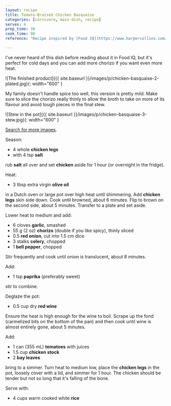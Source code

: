 ```yaml
---
layout: recipe
title: Tomato-Braised Chicken Basquaise
categories: [carnivore, main-dish, recipe]
serves: 4
prep_time: 30
cook_time: 90
reference: "Recipe inspired by [Food IQ](https://www.harpercollins.com/products/food-iq-daniel-holzmanmatt-rodbard?variant=39356482256930) by Daniel Holtzman & Matt Rodbard."

---
```


I've never heard of this dish before reading about it in Food IQ, but it's
perfect for cold days and you can add more chorizo if you want even more heat.

![The finished product]({{ site.baseurl }}/images/p/chicken-basquaise-2-plated.jpg){: width="600" }

My family doesn't handle spice too well, this version is pretty mild. Make sure
to slice the chorizo really thinly to allow the broth to take on more of its
flavour and avoid tough pieces in the final stew.

![Stew in the pot]({{ site.baseurl }}/images/p/chicken-basquaise-3-stew.jpg){: width="600" }

[Search for more images](https://duckduckgo.com/?t=ffab&q=chicken+Basquaise&iax=images&ia=images).

Season:

* 4 whole **chicken legs**
* with 4 tsp **salt**

rub **salt** all over and set **chicken** aside for 1 hour (or overnight in the
fridge).

Heat:

* 3 tbsp extra virgin **olive oil**

in a Dutch oven or large pot over high heat until shimmering. Add **chicken
legs** skin side down. Cook until browned, about 6 minutes. Flip to brown on
the second side, about 5 minutes. Transfer to a plate and set aside.

Lower heat to medium and add:

* 6 cloves **garlic**, smashed
* 55 g (2 oz) **chorizo** (double if you like spicy), thinly sliced
* 0.5 **red onion**, cut into 1.5 cm dice
* 3 stalks **celery**, chopped
* 1 **bell pepper**, chopped

Stir frequently and cook until onion is translucent, about 8 minutes.

Add:

* 1 tsp **paprika** (preferably sweet)

stir to combine.

Deglaze the pot:

* 0.5 cup dry **red wine**

Ensure the heat is high enough for the wine to boil. Scrape up the fond
(carmelized bits on the bottom of the pan) and then cook until wine is almost
entirely gone, about 5 minutes.

Add:

* 1 can (355 mL) **tomatoes** with juices
* 1.5 cup **chicken stock**
* 2 **bay leaves**

bring to a simmer. Turn heat to medium low, place the **chicken legs** in the pot,
loosely cover with a lid, and simmer for 1 hour. The chicken should be tender
but not so long that it's falling of the bone.

Serve with:

* 4 cups warm cooked white **rice**

